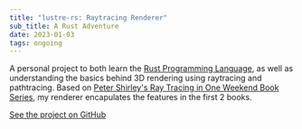```yaml
---
title: "lustre-rs: Raytracing Renderer"
sub_title: A Rust Adventure
date: 2023-01-03
tags: ongoing
---
```


A personal project to both learn the [Rust Programming Language](https://www.rust-lang.org/), as well as understanding the basics behind 3D rendering using raytracing and pathtracing. Based on [Peter Shirley's Ray Tracing in One Weekend Book Series](https://raytracing.github.io/), my renderer encapulates the features in the first 2 books.

[See the project on GitHub](https://github.com/nbarrios1337/lustre-rs)